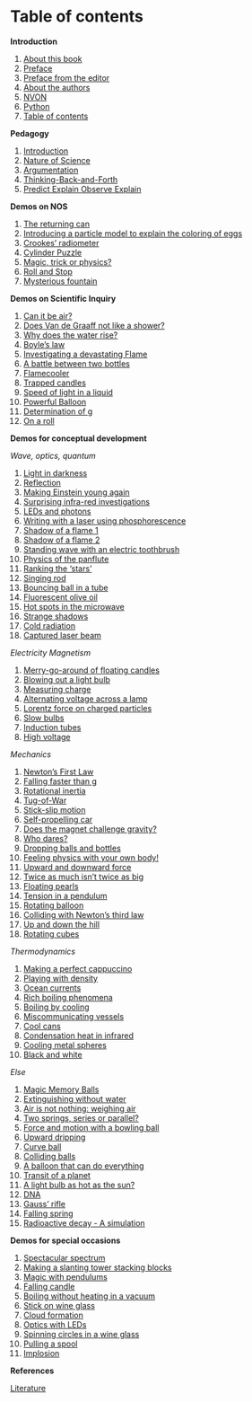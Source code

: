 # Table of contents

**Introduction**
  1. [About this book](/Introduction/About.ipynb)
  2. [Preface](/Introduction/Foreword.md)
  3. [Preface from the editor](/Introduction/Preface2.md)
  4. [About the authors](/Introduction/Authors.md)
  5. [NVON](/Introduction/NVON.md)
  6. [Python](/Introduction/Python%20summary.ipynb)
  7. [Table of contents](/Introduction/tableOC.md)
  
**Pedagogy**
  1. [Introduction](/Pedagogy/Introduction.md)
  2. [Nature of Science](/Pedagogy/Nos.md)
  3. [Argumentation](/Pedagogy/Argumentation.ipynb)
  4. [Thinking-Back-and-Forth](/Pedagogy/BackAndForthThinking.md)
  5. [Predict Explain Observe Explain](/Pedagogy/PoE.md)

**Demos on NOS**
  1. [The returning can](/demos/demo40/demo40.md)
  2. [Introducing a particle model to explain the coloring of eggs](/demos/demo01/demo01.md)
  3. [Crookes’ radiometer](/demos/demo59/demo59.md)
  4. [Cylinder Puzzle](/demos/demo70/demo70.md)
  5. [Magic, trick or physics?](/demos/demo71/demo71)
  6. [Roll and Stop](/demos/demo72/demo72.md)
  7. [Mysterious fountain](/demos/demo91/demo91.md)

**Demos on Scientific Inquiry**
  1. [Can it be air?](/demos/demo09/demo09.md)
  2. [Does Van de Graaff not like a shower?](/demos/demo10/demo10.md)
  3. [Why does the water rise?](/demos/demo27/demo27.md)
  4. [Boyle’s law](/demos/demo37/demo37.ipynb)
  5. [Investigating a devastating Flame](/demos/demo39/demo39.md)
  6. [A battle between two bottles](/demos/demo41/demo41)
  7. [Flamecooler](/demos/demo60/demo60)
  8. [Trapped candles](/demos/demo61/demo61)
  9. [Speed of light in a liquid](/demos/demo62/demo62)
  10. [Powerful Balloon](/demos/demo65/demo65)
  11. [Determination of g](/demos/demo73/demo73)
  12. [On a roll](/demos/demoX/demoX)

**Demos for conceptual development**

*Wave, optics, quantum*
  1. [Light in darkness](/demos/demo03/demo03)
  2. [Reflection](/demos/demoX/demoX)
  3. [Making Einstein young again](/demos/demo21/demo21)
  4. [Surprising infra-red investigations](/demos/demo22/demo22)
  5. [LEDs and photons](/demos/demo23/demo23)
  6. [Writing with a laser using phosphorescence](/demos/demo24/demo24)
  7. [Shadow of a flame 1](/demos/demoX/demoX)
  8. [Shadow of a flame 2](/demos/demoX/demoX)
  9. [Standing wave with an electric toothbrush](/demos/demoX/demoX)
  10. [Physics of the panflute](/demos/demoX/demoX)
  11. [Ranking the ‘stars’](/demos/demoX/demoX)
  12. [Singing rod](/demos/demoX/demoX)
  13. [Bouncing ball in a tube](/demos/demoX/demoX)
  14. [Fluorescent olive oil](/demos/demoX/demoX)
  15. [Hot spots in the microwave](/demos/demoX/demoX)
  16. [Strange shadows](/demos/demoX/demoX)
  17. [Cold radiation](/demos/demoX/demoX)
  18. [Captured laser beam](/demos/demoX/demoX)

*Electricity Magnetism*
  1. [Merry-go-around of floating candles](/demos/demoX/demoX)
  2. [Blowing out a light bulb](/demos/demoX/demoX)
  3. [Measuring charge](/demos/demoX/demoX)
  4. [Alternating voltage across a lamp](/demos/demoX/demoX)
  5. [Lorentz force on charged particles](/demos/demoX/demoX)
  6. [Slow bulbs](/demos/demoX/demoX)
  7. [Induction tubes](/demos/demoX/demoX)
  8. [High voltage](/demos/demoX/demoX)

*Mechanics*
  1. [Newton’s First Law](/demos/demoX/demoX)
  2. [Falling faster than g](/demos/demoX/demoX)
  3. [Rotational inertia](/demos/demoX/demoX)
  4. [Tug-of-War](/demos/demoX/demoX)
  5. [Stick-slip motion](/demos/demoX/demoX)
  6. [Self-propelling car](/demos/demoX/demoX)
  7. [Does the magnet challenge gravity?](/demos/demoX/demoX)
  8. [Who dares?](/demos/demoX/demoX)
  9. [Dropping balls and bottles](/demos/demoX/demoX)
  10. [Feeling physics with your own body!](/demos/demoX/demoX)
  11. [Upward and downward force](/demos/demoX/demoX)
  12. [Twice as much isn’t twice as big](/demos/demoX/demoX)
  13. [Floating pearls](/demos/demoX/demoX)
  14. [Tension in a pendulum](/demos/demoX/demoX)
  15. [Rotating balloon](/demos/demoX/demoX)
  16. [Colliding with Newton’s third law](/demos/demoX/demoX)
  17. [Up and down the hill](/demos/demoX/demoX)
  18. [Rotating cubes](/demos/demoX/demoX)

*Thermodynamics*
  1. [Making a perfect cappuccino](/demos/demoX/demoX)
  2. [Playing with density](/demos/demoX/demoX)
  3. [Ocean currents](/demos/demoX/demoX)
  4. [Rich boiling phenomena](/demos/demoX/demoX)
  5. [Boiling by cooling](/demos/demoX/demoX)
  6. [Miscommunicating vessels](/demos/demoX/demoX)
  7. [Cool cans](/demos/demoX/demoX)
  8. [Condensation heat in infrared](/demos/demoX/demoX)
  9. [Cooling metal spheres](/demos/demoX/demoX)
  10. [Black and white](/demos/demoX/demoX)

*Else*
  1. [Magic Memory Balls](/demos/demoX/demoX)
  2. [Extinguishing without water](/demos/demoX/demoX)
  3. [Air is not nothing: weighing air](/demos/demoX/demoX)
  4. [Two springs, series or parallel?](/demos/demoX/demoX)
  5. [Force and motion with a bowling ball](/demos/demoX/demoX)
  6. [Upward dripping](/demos/demoX/demoX)
  7. [Curve ball](/demos/demoX/demoX)
  8. [Colliding balls](/demos/demoX/demoX)
  9. [A balloon that can do everything](/demos/demoX/demoX)
  10. [Transit of a planet](/demos/demoX/demoX)
  11. [A light bulb as hot as the sun?](/demos/demoX/demoX)
  12. [DNA](/demos/demoX/demoX)
  13. [Gauss’ rifle](/demos/demoX/demoX)
  14. [Falling spring](/demos/demoX/demoX)
  15. [Radioactive decay - A simulation](/demos/demoX/demoX)

**Demos for special occasions**
  1. [Spectacular spectrum](/demos/demoX/demoX)
  2. [Making a slanting tower stacking blocks](/demos/demoX/demoX)
  3. [Magic with pendulums](/demos/demoX/demoX)
  4. [Falling candle](/demos/demoX/demoX)
  5. [Boiling without heating in a vacuum](/demos/demoX/demoX)
  6. [Stick on wine glass](/demos/demoX/demoX)
  7. [Cloud formation](/demos/demoX/demoX)
  8. [Optics with LEDs](/demos/demoX/demoX)
  9. [Spinning circles in a wine glass](/demos/demoX/demoX)
  10. [Pulling a spool](/demos/demoX/demoX)
  11. [Implosion](/demos/demoX/demoX)

**References**

[Literature](/references.md)